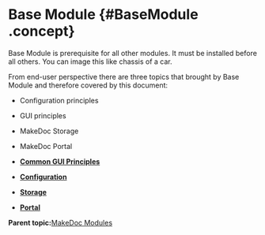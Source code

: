 # Base Module {#BaseModule .concept}

Base Module is prerequisite for all other modules. It must be installed before all others. You can image this like chassis of a car.

From end-user perspective there are three topics that brought by Base Module and therefore covered by this document:

-   Configuration principles
-   GUI principles
-   MakeDoc Storage
-   MakeDoc Portal

-   **[Common GUI Principles](../../modules/base/gui/index.md)**  

-   **[Configuration](../../modules/base/configuration/index.md)**  

-   **[Storage](../../modules/base/storage/index.md)**  

-   **[Portal](../../modules/base/portal/index.md)**  


**Parent topic:**[MakeDoc Modules](../../modules/index.md)


